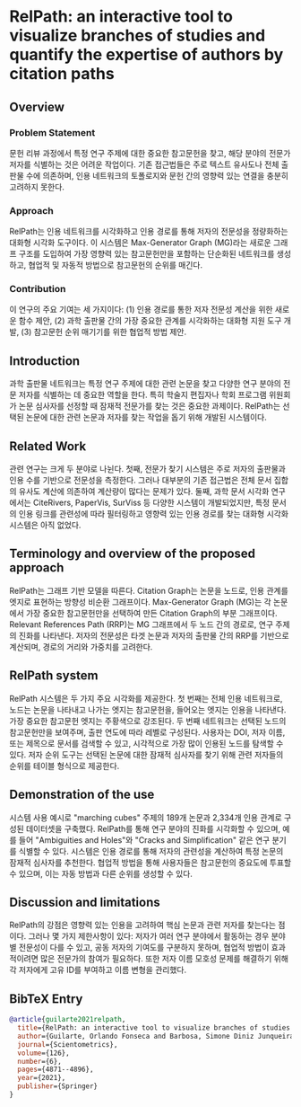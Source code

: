 # RelPath: an interactive tool to visualize branches of studies and quantify the expertise of authors by citation paths
## Overview
### Problem Statement
문헌 리뷰 과정에서 특정 연구 주제에 대한 중요한 참고문헌을 찾고, 해당 분야의 전문가 저자를 식별하는 것은 어려운 작업이다. 기존 접근법들은 주로 텍스트 유사도나 전체 출판물 수에 의존하며, 인용 네트워크의 토폴로지와 문헌 간의 영향력 있는 연결을 충분히 고려하지 못한다.

### Approach
RelPath는 인용 네트워크를 시각화하고 인용 경로를 통해 저자의 전문성을 정량화하는 대화형 시각화 도구이다. 이 시스템은 Max-Generator Graph (MG)라는 새로운 그래프 구조를 도입하여 가장 영향력 있는 참고문헌만을 포함하는 단순화된 네트워크를 생성하고, 협업적 및 자동적 방법으로 참고문헌의 순위를 매긴다.

### Contribution
이 연구의 주요 기여는 세 가지이다: (1) 인용 경로를 통한 저자 전문성 계산을 위한 새로운 함수 제안, (2) 과학 출판물 간의 가장 중요한 관계를 시각화하는 대화형 지원 도구 개발, (3) 참고문헌 순위 매기기를 위한 협업적 방법 제안.

## Introduction
과학 출판물 네트워크는 특정 연구 주제에 대한 관련 논문을 찾고 다양한 연구 분야의 전문 저자를 식별하는 데 중요한 역할을 한다. 특히 학술지 편집자나 학회 프로그램 위원회가 논문 심사자를 선정할 때 잠재적 전문가를 찾는 것은 중요한 과제이다. RelPath는 선택된 논문에 대한 관련 논문과 저자를 찾는 작업을 돕기 위해 개발된 시스템이다.

## Related Work
관련 연구는 크게 두 분야로 나뉜다. 첫째, 전문가 찾기 시스템은 주로 저자의 출판물과 인용 수를 기반으로 전문성을 측정한다. 그러나 대부분의 기존 접근법은 전체 문서 집합의 유사도 계산에 의존하여 계산량이 많다는 문제가 있다. 둘째, 과학 문서 시각화 연구에서는 CiteRivers, PaperVis, SurViss 등 다양한 시스템이 개발되었지만, 특정 문서의 인용 링크를 관련성에 따라 필터링하고 영향력 있는 인용 경로를 찾는 대화형 시각화 시스템은 아직 없었다.

## Terminology and overview of the proposed approach
RelPath는 그래프 기반 모델을 따른다. Citation Graph는 논문을 노드로, 인용 관계를 엣지로 표현하는 방향성 비순환 그래프이다. Max-Generator Graph (MG)는 각 논문에서 가장 중요한 참고문헌만을 선택하여 만든 Citation Graph의 부분 그래프이다. Relevant References Path (RRP)는 MG 그래프에서 두 노드 간의 경로로, 연구 주제의 진화를 나타낸다. 저자의 전문성은 타겟 논문과 저자의 출판물 간의 RRP를 기반으로 계산되며, 경로의 거리와 가중치를 고려한다.

## RelPath system
RelPath 시스템은 두 가지 주요 시각화를 제공한다. 첫 번째는 전체 인용 네트워크로, 노드는 논문을 나타내고 나가는 엣지는 참고문헌을, 들어오는 엣지는 인용을 나타낸다. 가장 중요한 참고문헌 엣지는 주황색으로 강조된다. 두 번째 네트워크는 선택된 노드의 참고문헌만을 보여주며, 출판 연도에 따라 레벨로 구성된다. 사용자는 DOI, 저자 이름, 또는 제목으로 문서를 검색할 수 있고, 시각적으로 가장 많이 인용된 노드를 탐색할 수 있다. 저자 순위 도구는 선택된 논문에 대한 잠재적 심사자를 찾기 위해 관련 저자들의 순위를 테이블 형식으로 제공한다.

## Demonstration of the use
시스템 사용 예시로 "marching cubes" 주제의 189개 논문과 2,334개 인용 관계로 구성된 데이터셋을 구축했다. RelPath를 통해 연구 분야의 진화를 시각화할 수 있으며, 예를 들어 "Ambiguities and Holes"와 "Cracks and Simplification" 같은 연구 분기를 식별할 수 있다. 시스템은 인용 경로를 통해 저자의 관련성을 계산하여 특정 논문의 잠재적 심사자를 추천한다. 협업적 방법을 통해 사용자들은 참고문헌의 중요도에 투표할 수 있으며, 이는 자동 방법과 다른 순위를 생성할 수 있다.

## Discussion and limitations
RelPath의 강점은 영향력 있는 인용을 고려하여 핵심 논문과 관련 저자를 찾는다는 점이다. 그러나 몇 가지 제한사항이 있다: 저자가 여러 연구 분야에서 활동하는 경우 분야별 전문성이 다를 수 있고, 공동 저자의 기여도를 구분하지 못하며, 협업적 방법이 효과적이려면 많은 전문가의 참여가 필요하다. 또한 저자 이름 모호성 문제를 해결하기 위해 각 저자에게 고유 ID를 부여하고 이름 변형을 관리했다.

## BibTeX Entry
```bibtex
@article{guilarte2021relpath,
  title={RelPath: an interactive tool to visualize branches of studies and quantify the expertise of authors by citation paths},
  author={Guilarte, Orlando Fonseca and Barbosa, Simone Diniz Junqueira and Pesco, Sinesio},
  journal={Scientometrics},
  volume={126},
  number={6},
  pages={4871--4896},
  year={2021},
  publisher={Springer}
}
```